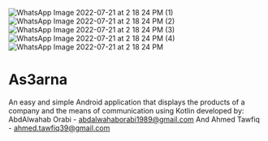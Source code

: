 ![WhatsApp Image 2022-07-21 at 2 18 24 PM (1)](https://user-images.githubusercontent.com/51042401/180212143-43cdf640-3492-4bc1-8c56-261d70a4c1ec.jpeg)
![WhatsApp Image 2022-07-21 at 2 18 24 PM (2)](https://user-images.githubusercontent.com/51042401/180212147-9bf3613d-3979-4d4b-8679-233276c3047a.jpeg)
![WhatsApp Image 2022-07-21 at 2 18 24 PM (3)](https://user-images.githubusercontent.com/51042401/180212148-1f07bb90-5f3e-4705-a9c0-2c22846dc2f3.jpeg)
![WhatsApp Image 2022-07-21 at 2 18 24 PM (4)](https://user-images.githubusercontent.com/51042401/180212149-01ba1799-296e-4c82-a4f6-e9e4f2a9468b.jpeg)
![WhatsApp Image 2022-07-21 at 2 18 24 PM](https://user-images.githubusercontent.com/51042401/180212151-47f86c88-6c0f-4d7c-8ac0-2355cdc217e1.jpeg)
# As3arna
An easy and simple Android application that displays the products of a company and the means of communication using Kotlin
developed by:
AbdAlwahab Orabi - abdalwahaborabi1989@gmail.com
And Ahmed Tawfiq     - ahmed.tawfiq39@gmail.com
